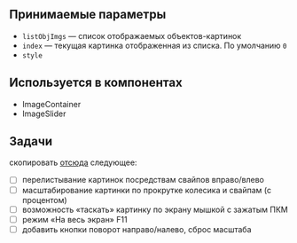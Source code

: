 
## Принимаемые параметры

- `listObjImgs` — список отображаемых объектов-картинок
- `index` — текущая картинка отображенная из списка. По умолчанию `0`
- `style`

## Используется в компонентах

- ImageContainer
- ImageSlider

## Задачи

скопировать [отсюда](https://imageban.ru/show/2021/08/16/35ec8c58740513f1b7ff31f0cc9cef96/png) следующее:

- [ ] перелистывание картинок посредствам свайпов вправо/влево 
- [ ] масштабирование картинки по прокрутке колесика и свайпам (с процентом)
- [ ] возможность «таскать» картинку по экрану мышкой с зажатым ПКМ
- [ ] режим «На весь экран» F11
- [ ] добавить кнопки поворот направо/налево, сброс масштаба